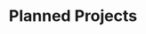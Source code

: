 ---
title: Planned Projects
cms_exclude: true

design:
  spacing: 6rem
  columns: 3

# Optional header image (relative to `static/media/` folder).
sections:
  - block: collection
    content:
      title: Planned Projects
      text: ''
      filters:
        folders:
          - planned
    design:
      view: article-grid
      fill_image: false
      
---
